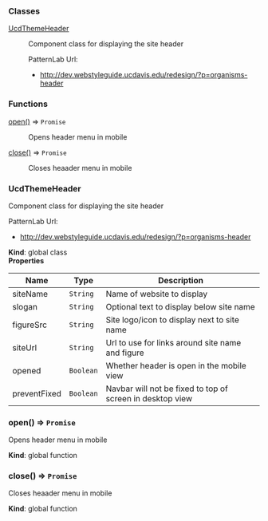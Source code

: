 ### Classes

<dl>
<dt><a href="#UcdThemeHeader">UcdThemeHeader</a></dt>
<dd><p>Component class for displaying the site header</p>
<p> PatternLab Url:</p>
<ul>
<li><a href="http://dev.webstyleguide.ucdavis.edu/redesign/?p=organisms-header">http://dev.webstyleguide.ucdavis.edu/redesign/?p=organisms-header</a></li>
</ul>
</dd>
</dl>

### Functions

<dl>
<dt><a href="#open">open()</a> ⇒ <code>Promise</code></dt>
<dd><p>Opens header menu in mobile</p>
</dd>
<dt><a href="#close">close()</a> ⇒ <code>Promise</code></dt>
<dd><p>Closes heaader menu in mobile</p>
</dd>
</dl>

<a name="UcdThemeHeader"></a>

### UcdThemeHeader
Component class for displaying the site header

 PatternLab Url:
   - http://dev.webstyleguide.ucdavis.edu/redesign/?p=organisms-header

**Kind**: global class  
**Properties**

| Name | Type | Description |
| --- | --- | --- |
| siteName | <code>String</code> | Name of website to display |
| slogan | <code>String</code> | Optional text to display below site name |
| figureSrc | <code>String</code> | Site logo/icon to display next to site name |
| siteUrl | <code>String</code> | Url to use for links around site name and figure |
| opened | <code>Boolean</code> | Whether header is open in the mobile view |
| preventFixed | <code>Boolean</code> | Navbar will not be fixed to top of screen in desktop view |

<a name="open"></a>

### open() ⇒ <code>Promise</code>
Opens header menu in mobile

**Kind**: global function  
<a name="close"></a>

### close() ⇒ <code>Promise</code>
Closes heaader menu in mobile

**Kind**: global function  
